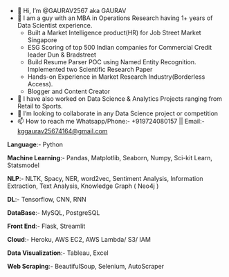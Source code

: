 - 👋 Hi, I’m @GAURAV2567 aka GAURAV
- 👀 I am a guy with an MBA in Operations Research having 1+ years of Data Scientist experience.
    - Built a Market Intelligence product(HR) for Job Street Market Singapore
    - ESG Scoring of top 500 Indian companies for Commercial Credit leader Dun & Bradstreet
    - Build Resume Parser POC using Named Entity Recognition. Implemented two Scientific Research Paper
    - Hands-on Experience in Market Research Industry(Borderless Access). 
    - Blogger and Content Creator   
- 🌱 I have also worked on Data Science & Analytics Projects ranging from Retail to Sports.
- 💞️ I’m looking to collaborate in any Data Science project or competition
- 📫 How to reach me Whatsapp/Phone:- +919724080157 || Email:- kggaurav25674164@gmail.com

**Language**:- Python

**Machine Learning**:- Pandas, Matplotlib, Seaborn, Numpy, Sci-kit Learn, Statsmodel

**NLP**:- NLTK, Spacy, NER, word2vec, Sentiment Analysis, Information Extraction, Text Analysis, Knowledge Graph ( Neo4j )

**DL**:- Tensorflow, CNN, RNN

**DataBase**:- MySQL, PostgreSQL

**Front End**:- Flask, Streamlit

**Cloud**:- Heroku, AWS EC2, AWS Lambda/ S3/ IAM

**Data Visualization**:- Tableau, Excel

**Web Scraping**:- BeautifulSoup, Selenium, AutoScraper

<!---
GAURAV2567/GAURAV2567 is a ✨ special ✨ repository because its `README.md` (this file) appears on your GitHub profile.
You can click the Preview link to take a look at your changes.
--->
